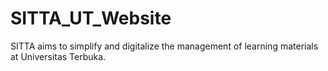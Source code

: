 # SITTA_UT_Website
SITTA aims to simplify and digitalize the management of learning materials at Universitas Terbuka.

